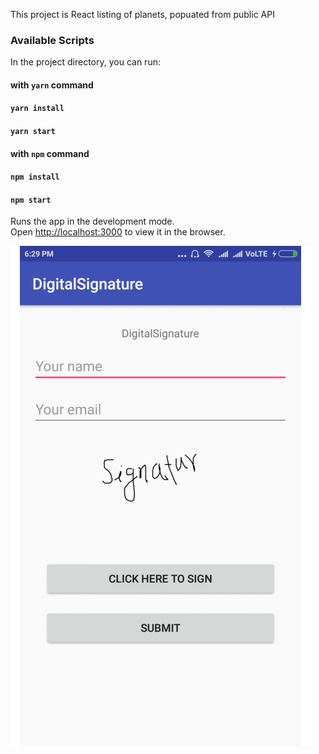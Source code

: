 This project is React listing of planets, popuated from public API

### Available Scripts

In the project directory, you can run:
#### with `yarn` command
#### `yarn install`
#### `yarn start`

#### with `npm` command
#### `npm install`
#### `npm start`
Runs the app in the development mode.<br />
Open [http://localhost:3000](http://localhost:3000) to view it in the browser.


![Signature](https://github.com/PrabhunathY/AndroidDigitalSignature/blob/master/output_f0yqs6.gif "your sign")

